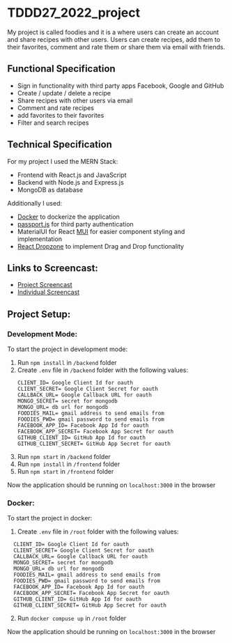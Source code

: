 # TDDD27_2022_project
My project is called foodies and it is a where users can create an account and share recipes with other users.
Users can create recipes, add them to their favorites, comment and rate them or share them via email with friends.

## Functional Specification
- Sign in functionality with third party apps Facebook, Google and GitHub
- Create / update / delete a recipe
- Share recipes with other users via email
- Comment and rate recipes
- add favorites to their favorites
- Filter and search recipes

## Technical Specification 
For my project I used the MERN Stack:
- Frontend with React.js and JavaScript
- Backend with Node.js and Express.js 
- MongoDB as database
 
Additionally I used:
- [Docker](https://www.docker.com/) to dockerize the application
- [passport.js](https://www.passportjs.org/) for third party authentication
- MaterialUI for React [MUI](https://mui.com/) for easier component styling and implementation
- [React Dropzone](https://react-dropzone.js.org/) to implement Drag and Drop functionality

## Links to Screencast:
- [Project Screencast](https://www.youtube.com/watch?v=IQOFt9HsWRQ)
- [Individual Screencast](https://youtu.be/T5nWgN34k6s)

## Project Setup:
### Development Mode:
To start the project in development mode:
 
1. Run ``npm install`` in `/backend` folder
2. Create ``.env`` file in `/backend` folder with the following values:
    ```
   CLIENT_ID= Google Client Id for oauth
   CLIENT_SECRET= Google Client Secret for oauth
   CALLBACK_URL= Google Callback URL for oauth
   MONGO_SECRET= secret for mongodb
   MONGO_URL= db url for mongodb
   FOODIES_MAIL= gmail address to send emails from
   FOODIES_PWD= gmail password to send emails from
   FACEBOOK_APP_ID= Facebook App Id for oauth
   FACEBOOK_APP_SECRET= Facebook App Secret for oauth
   GITHUB_CLIENT_ID= GitHub App Id for oauth
   GITHUB_CLIENT_SECRET= GitHub App Secret for oauth
   ```
3. Run ```npm start``` in `/backend` folder
4. Run ``npm install`` in `/frontend` folder
5. Run ```npm start``` in `/frontend` folder

Now the application should be running on  ```localhost:3000``` in the browser 

### Docker:
To start the project in docker:
1. Create ``.env`` file in `/root` folder with the following values:
 ```
   CLIENT_ID= Google Client Id for oauth
   CLIENT_SECRET= Google Client Secret for oauth
   CALLBACK_URL= Google Callback URL for oauth
   MONGO_SECRET= secret for mongodb
   MONGO_URL= db url for mongodb
   FOODIES_MAIL= gmail address to send emails from
   FOODIES_PWD= gmail password to send emails from
   FACEBOOK_APP_ID= Facebook App Id for oauth
   FACEBOOK_APP_SECRET= Facebook App Secret for oauth
   GITHUB_CLIENT_ID= GitHub App Id for oauth
   GITHUB_CLIENT_SECRET= GitHub App Secret for oauth
   ```
2. Run ```docker compuse up``` in `/root` folder

Now the application should be running on  ```localhost:3000``` in the browser 
